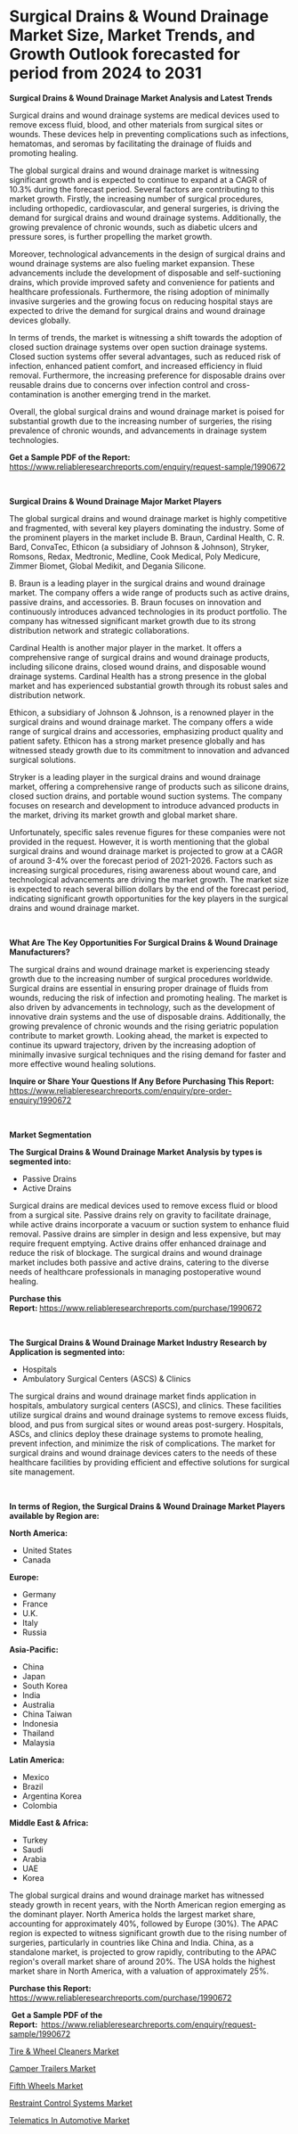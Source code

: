 <p><h1>Surgical Drains & Wound Drainage Market Size, Market Trends, and Growth Outlook forecasted for period from 2024 to 2031</h1></p><p><strong>Surgical Drains & Wound Drainage Market Analysis and Latest Trends</strong></p>
<p><p>Surgical drains and wound drainage systems are medical devices used to remove excess fluid, blood, and other materials from surgical sites or wounds. These devices help in preventing complications such as infections, hematomas, and seromas by facilitating the drainage of fluids and promoting healing.</p><p>The global surgical drains and wound drainage market is witnessing significant growth and is expected to continue to expand at a CAGR of 10.3% during the forecast period. Several factors are contributing to this market growth. Firstly, the increasing number of surgical procedures, including orthopedic, cardiovascular, and general surgeries, is driving the demand for surgical drains and wound drainage systems. Additionally, the growing prevalence of chronic wounds, such as diabetic ulcers and pressure sores, is further propelling the market growth.</p><p>Moreover, technological advancements in the design of surgical drains and wound drainage systems are also fueling market expansion. These advancements include the development of disposable and self-suctioning drains, which provide improved safety and convenience for patients and healthcare professionals. Furthermore, the rising adoption of minimally invasive surgeries and the growing focus on reducing hospital stays are expected to drive the demand for surgical drains and wound drainage devices globally.</p><p>In terms of trends, the market is witnessing a shift towards the adoption of closed suction drainage systems over open suction drainage systems. Closed suction systems offer several advantages, such as reduced risk of infection, enhanced patient comfort, and increased efficiency in fluid removal. Furthermore, the increasing preference for disposable drains over reusable drains due to concerns over infection control and cross-contamination is another emerging trend in the market.</p><p>Overall, the global surgical drains and wound drainage market is poised for substantial growth due to the increasing number of surgeries, the rising prevalence of chronic wounds, and advancements in drainage system technologies.</p></p>
<p><strong>Get a Sample PDF of the Report:&nbsp;</strong> <a href="https://www.reliableresearchreports.com/enquiry/request-sample/1990672">https://www.reliableresearchreports.com/enquiry/request-sample/1990672</a></p>
<p>&nbsp;</p>
<p><strong>Surgical Drains & Wound Drainage Major Market Players</strong></p>
<p><p>The global surgical drains and wound drainage market is highly competitive and fragmented, with several key players dominating the industry. Some of the prominent players in the market include B. Braun, Cardinal Health, C. R. Bard, ConvaTec, Ethicon (a subsidiary of Johnson & Johnson), Stryker, Romsons, Redax, Medtronic, Medline, Cook Medical, Poly Medicure, Zimmer Biomet, Global Medikit, and Degania Silicone.</p><p>B. Braun is a leading player in the surgical drains and wound drainage market. The company offers a wide range of products such as active drains, passive drains, and accessories. B. Braun focuses on innovation and continuously introduces advanced technologies in its product portfolio. The company has witnessed significant market growth due to its strong distribution network and strategic collaborations.</p><p>Cardinal Health is another major player in the market. It offers a comprehensive range of surgical drains and wound drainage products, including silicone drains, closed wound drains, and disposable wound drainage systems. Cardinal Health has a strong presence in the global market and has experienced substantial growth through its robust sales and distribution network.</p><p>Ethicon, a subsidiary of Johnson & Johnson, is a renowned player in the surgical drains and wound drainage market. The company offers a wide range of surgical drains and accessories, emphasizing product quality and patient safety. Ethicon has a strong market presence globally and has witnessed steady growth due to its commitment to innovation and advanced surgical solutions.</p><p>Stryker is a leading player in the surgical drains and wound drainage market, offering a comprehensive range of products such as silicone drains, closed suction drains, and portable wound suction systems. The company focuses on research and development to introduce advanced products in the market, driving its market growth and global market share.</p><p>Unfortunately, specific sales revenue figures for these companies were not provided in the request. However, it is worth mentioning that the global surgical drains and wound drainage market is projected to grow at a CAGR of around 3-4% over the forecast period of 2021-2026. Factors such as increasing surgical procedures, rising awareness about wound care, and technological advancements are driving the market growth. The market size is expected to reach several billion dollars by the end of the forecast period, indicating significant growth opportunities for the key players in the surgical drains and wound drainage market.</p></p>
<p>&nbsp;</p>
<p><strong>What Are The Key Opportunities For Surgical Drains & Wound Drainage Manufacturers?</strong></p>
<p><p>The surgical drains and wound drainage market is experiencing steady growth due to the increasing number of surgical procedures worldwide. Surgical drains are essential in ensuring proper drainage of fluids from wounds, reducing the risk of infection and promoting healing. The market is also driven by advancements in technology, such as the development of innovative drain systems and the use of disposable drains. Additionally, the growing prevalence of chronic wounds and the rising geriatric population contribute to market growth. Looking ahead, the market is expected to continue its upward trajectory, driven by the increasing adoption of minimally invasive surgical techniques and the rising demand for faster and more effective wound healing solutions.</p></p>
<p><strong>Inquire or Share Your Questions If Any Before Purchasing This Report:</strong> <a href="https://www.reliableresearchreports.com/enquiry/pre-order-enquiry/1990672">https://www.reliableresearchreports.com/enquiry/pre-order-enquiry/1990672</a></p>
<p>&nbsp;</p>
<p><strong>Market Segmentation</strong></p>
<p><strong>The Surgical Drains & Wound Drainage Market Analysis by types is segmented into:</strong></p>
<p><ul><li>Passive Drains</li><li>Active Drains</li></ul></p>
<p><p>Surgical drains are medical devices used to remove excess fluid or blood from a surgical site. Passive drains rely on gravity to facilitate drainage, while active drains incorporate a vacuum or suction system to enhance fluid removal. Passive drains are simpler in design and less expensive, but may require frequent emptying. Active drains offer enhanced drainage and reduce the risk of blockage. The surgical drains and wound drainage market includes both passive and active drains, catering to the diverse needs of healthcare professionals in managing postoperative wound healing.</p></p>
<p><strong>Purchase this Report:&nbsp;</strong><a href="https://www.reliableresearchreports.com/purchase/1990672">https://www.reliableresearchreports.com/purchase/1990672</a></p>
<p>&nbsp;</p>
<p><strong>The Surgical Drains & Wound Drainage Market Industry Research by Application is segmented into:</strong></p>
<p><ul><li>Hospitals</li><li>Ambulatory Surgical Centers (ASCS) & Clinics</li></ul></p>
<p><p>The surgical drains and wound drainage market finds application in hospitals, ambulatory surgical centers (ASCS), and clinics. These facilities utilize surgical drains and wound drainage systems to remove excess fluids, blood, and pus from surgical sites or wound areas post-surgery. Hospitals, ASCs, and clinics deploy these drainage systems to promote healing, prevent infection, and minimize the risk of complications. The market for surgical drains and wound drainage devices caters to the needs of these healthcare facilities by providing efficient and effective solutions for surgical site management.</p></p>
<p>&nbsp;</p>
<p><strong>In terms of Region, the Surgical Drains & Wound Drainage Market Players available by Region are:</strong></p>
<p>
    <p> <strong> North America: </strong>
        <ul>
            <li>United States</li>
            <li>Canada</li>
        </ul>
        </p> 
    <p> <strong> Europe: </strong>
        <ul>
            <li>Germany</li>
            <li>France</li>
            <li>U.K.</li>
            <li>Italy</li>
            <li>Russia</li>
        </ul>
        </p> 
    <p> <strong> Asia-Pacific: </strong>
        <ul>
            <li>China</li>
            <li>Japan</li>
            <li>South Korea</li>
            <li>India</li>
            <li>Australia</li>
            <li>China Taiwan</li>
            <li>Indonesia</li>
            <li>Thailand</li>
            <li>Malaysia</li>
        </ul>
        </p> 
    <p> <strong> Latin America: </strong>
        <ul>
            <li>Mexico</li>
            <li>Brazil</li>
            <li>Argentina Korea</li>
            <li>Colombia</li>
        </ul>
        </p> 
    <p> <strong> Middle East & Africa: </strong>
        <ul>
            <li>Turkey</li>
            <li>Saudi</li>
            <li>Arabia</li>
            <li>UAE</li>
            <li>Korea</li>
        </ul>
    </p>
    </p>
<p><p>The global surgical drains and wound drainage market has witnessed steady growth in recent years, with the North American region emerging as the dominant player. North America holds the largest market share, accounting for approximately 40%, followed by Europe (30%). The APAC region is expected to witness significant growth due to the rising number of surgeries, particularly in countries like China and India. China, as a standalone market, is projected to grow rapidly, contributing to the APAC region's overall market share of around 20%. The USA holds the highest market share in North America, with a valuation of approximately 25%.</p></p>
<p><strong>Purchase this Report: </strong><a href="https://www.reliableresearchreports.com/purchase/1990672">https://www.reliableresearchreports.com/purchase/1990672</a></p>
<p>&nbsp;<strong>Get a Sample PDF of the Report:&nbsp;&nbsp;</strong><a href="https://www.reliableresearchreports.com/enquiry/request-sample/1990672">https://www.reliableresearchreports.com/enquiry/request-sample/1990672</a></p>
<p><strong></strong></p>
<p><p><a href="https://medium.com/@toneygrimes2023/tire-amp-wheel-cleaners-market-insight-market-trends-growth-forecasted-from-2024-to-2031-91a84328cbc7">Tire & Wheel Cleaners Market</a></p><p><a href="https://medium.com/@toneygrimes2023/camper-trailers-market-comprehensive-assessment-by-type-application-and-geography-272024517ef1">Camper Trailers Market</a></p><p><a href="https://medium.com/@toneygrimes2023/fifth-wheels-market-exploring-market-share-market-trends-and-future-growth-6795ad5c7f14">Fifth Wheels Market</a></p><p><a href="https://medium.com/@toneygrimes2023/restraint-control-systems-market-insight-market-trends-growth-forecasted-from-2024-to-2031-0d66e4b55bae">Restraint Control Systems Market</a></p><p><a href="https://medium.com/@toneygrimes2023/telematics-in-automotive-market-size-and-market-trends-complete-industry-overview-2024-to-2031-32fd7bb48a56">Telematics In Automotive Market</a></p></p>